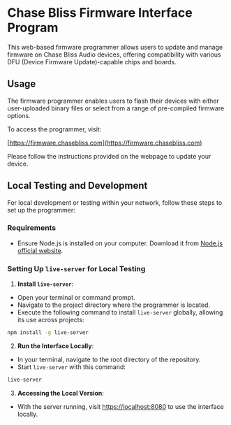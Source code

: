 
# Chase Bliss Firmware Interface Program

This web-based firmware programmer allows users to update and manage firmware on Chase Bliss Audio devices, offering compatibility with various DFU (Device Firmware Update)-capable chips and boards. 
## Usage

The firmware programmer enables users to flash their devices with either user-uploaded binary files or select from a range of pre-compiled firmware options.

To access the programmer, visit:

[https://firmware.chasebliss.com](https://firmware.chasebliss.com)

Please follow the instructions provided on the webpage to update your device.

## Local Testing and Development

For local development or testing within your network, follow these steps to set up the programmer:

### Requirements

- Ensure Node.js is installed on your computer. Download it from [Node.js official website](https://nodejs.org/).

### Setting Up `live-server` for Local Testing

1. **Install `live-server`**:
  - Open your terminal or command prompt.
  - Navigate to the project directory where the programmer is located.
  - Execute the following command to install `live-server` globally, allowing its use across projects:

```bash
npm install -g live-server
```

2. **Run the Interface Locally**:
  - In your terminal, navigate to the root directory of the repository.
  - Start `live-server` with this command:

```bash
live-server 
```

3. **Accessing the Local Version**:
  - With the server running, visit [https://localhost:8080](https://localhost:8080) to use the interface locally.
